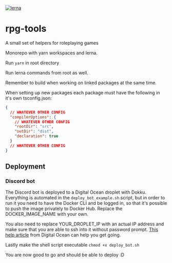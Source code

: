 [![lerna](https://img.shields.io/badge/maintained%20with-lerna-cc00ff.svg)](https://lerna.js.org/)

# rpg-tools

A small set of helpers for roleplaying games

Monorepo with yarn workspaces and lerna.

Run `yarn` in root directory

Run lerna commands from root as well.

Remember to build when working on linked packages at the same time.

When setting up new packages each package must have the following in it's own tsconfig.json:

```json
{
  // WHATEVER OTHER CONFIG
  "compilerOptions": {
    // WHATEVER OTHER CONFIG
    "rootDir": "src",
    "outDir": "dist",
    "declaration": true
  }
  // WHATEVER OTHER CONFIG
}
```

## Deployment

### Discord bot

The Discord bot is deployed to a Digital Ocean droplet with Dokku. Everything is automated in the `deploy_bot_example.sh` script, but in order to run it you need to have the Docker CLI and be logged in, so that it's possible to push the image privately to Docker Hub. Replace the DOCKER_IMAGE_NAME with your own.

You also need to replace YOUR_DROPLET_IP with an actual IP address and make sure that you are able to ssh into it without password prompt. [This help article](https://www.digitalocean.com/docs/droplets/how-to/add-ssh-keys/to-existing-droplet/) from Digital Ocean can help you get going.

Lastly make the shell script executable `chmod +x deploy_bot.sh`

You are now good to go and should be able to deploy :D
